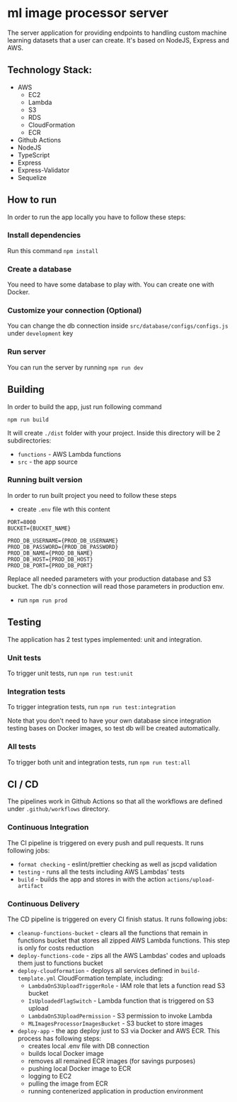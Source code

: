 # ml image processor server

The server application for providing endpoints to handling custom machine learning datasets that a user can create.
It's based on NodeJS, Express and AWS.

## Technology Stack:
- AWS
    - EC2
    - Lambda
    - S3
    - RDS
    - CloudFormation
    - ECR
- Github Actions
- NodeJS
- TypeScript
- Express
- Express-Validator
- Sequelize

## How to run

In order to run the app locally you have to follow these steps:

### Install dependencies

Run this command `npm install`

### Create a database

You need to have some database to play with. You can create one with Docker.

### Customize your connection (Optional)

You can change the db connection inside `src/database/configs/configs.js` under `development` key

### Run server

You can run the server by running `npm run dev`

## Building

In order to build the app, just run following command

`npm run build`

It will create `./dist` folder with your project. Inside this directory will be 2 subdirectories:
- `functions` - AWS Lambda functions
- `src` - the app source

### Running built version

In order to run built project you need to follow these steps

- create `.env` file wth this content

```
PORT=8000
BUCKET={BUCKET_NAME}

PROD_DB_USERNAME={PROD_DB_USERNAME}
PROD_DB_PASSWORD={PROD_DB_PASSWORD}
PROD_DB_NAME={PROD_DB_NAME}
PROD_DB_HOST={PROD_DB_HOST}
PROD_DB_PORT={PROD_DB_PORT}
```
Replace all needed parameters with your production database and S3 bucket.
The db's connection will read those parameters in production env.

- run `npm run prod`

## Testing

The application has 2 test types implemented: unit and integration.

### Unit tests 

To trigger unit tests, run `npm run test:unit`

### Integration tests

To trigger integration tests, run `npm run test:integration` 

Note that you don't need to have your own database since integration testing bases on Docker images, so test db will be created automatically.

### All tests

To trigger both unit and integration tests, run `npm run test:all`

## CI / CD

The pipelines work in Github Actions so that all the workflows are defined under `.github/workflows`
directory.

### Continuous Integration

The CI pipeline is triggered on every push and pull requests. It runs following jobs:
- `format checking` - eslint/prettier checking as well as jscpd validation
- `testing` - runs all the tests including AWS Lambdas' tests
- `build` - builds the app and stores in with the action `actions/upload-artifact`

### Continuous Delivery

The CD pipeline is triggered on every CI finish status. It runs following jobs:
- `cleanup-functions-bucket` - clears all the functions that remain in functions bucket that stores all zipped AWS Lambda functions. This step is only for costs reduction
- `deploy-functions-code` - zips all the AWS Lambdas' codes and uploads them just to functions bucket
- `deploy-cloudformation` - deploys all services defined in `build-template.yml` CloudFormation template, including:
    - `LambdaOnS3UploadTriggerRole` - IAM role that lets a function read S3 bucket
    - `IsUploadedFlagSwitch` - Lambda function that is triggered on S3 upload
    - `LambdaOnS3UploadPermission` - S3 permission to invoke Lambda
    - `MLImagesProcessorImagesBucket` - S3 bucket to store images
- `deploy-app` - the app deploy just to S3 via Docker and AWS ECR. This process has following steps:
    - creates local .env file with DB connection
    - builds local Docker image
    - removes all remained ECR images (for savings purposes)
    - pushing local Docker image to ECR
    - logging to EC2
    - pulling the image from ECR
    - running contenerized application in production environment